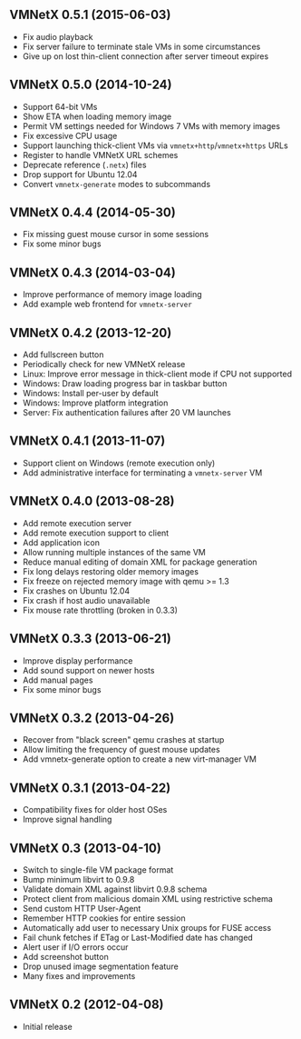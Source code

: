 VMNetX 0.5.1 (2015-06-03)
-------------------------

- Fix audio playback
- Fix server failure to terminate stale VMs in some circumstances
- Give up on lost thin-client connection after server timeout expires

VMNetX 0.5.0 (2014-10-24)
-------------------------

- Support 64-bit VMs
- Show ETA when loading memory image
- Permit VM settings needed for Windows 7 VMs with memory images
- Fix excessive CPU usage
- Support launching thick-client VMs via `vmnetx+http`/`vmnetx+https` URLs
- Register to handle VMNetX URL schemes
- Deprecate reference (`.netx`) files
- Drop support for Ubuntu 12.04
- Convert `vmnetx-generate` modes to subcommands

VMNetX 0.4.4 (2014-05-30)
-------------------------

- Fix missing guest mouse cursor in some sessions
- Fix some minor bugs

VMNetX 0.4.3 (2014-03-04)
-------------------------

- Improve performance of memory image loading
- Add example web frontend for `vmnetx-server`

VMNetX 0.4.2 (2013-12-20)
-------------------------

- Add fullscreen button
- Periodically check for new VMNetX release
- Linux: Improve error message in thick-client mode if CPU not supported
- Windows: Draw loading progress bar in taskbar button
- Windows: Install per-user by default
- Windows: Improve platform integration
- Server: Fix authentication failures after 20 VM launches

VMNetX 0.4.1 (2013-11-07)
-------------------------

- Support client on Windows (remote execution only)
- Add administrative interface for terminating a `vmnetx-server` VM

VMNetX 0.4.0 (2013-08-28)
-------------------------

- Add remote execution server
- Add remote execution support to client
- Add application icon
- Allow running multiple instances of the same VM
- Reduce manual editing of domain XML for package generation
- Fix long delays restoring older memory images
- Fix freeze on rejected memory image with qemu >= 1.3
- Fix crashes on Ubuntu 12.04
- Fix crash if host audio unavailable
- Fix mouse rate throttling (broken in 0.3.3)

VMNetX 0.3.3 (2013-06-21)
-------------------------

- Improve display performance
- Add sound support on newer hosts
- Add manual pages
- Fix some minor bugs

VMNetX 0.3.2 (2013-04-26)
-------------------------

- Recover from "black screen" qemu crashes at startup
- Allow limiting the frequency of guest mouse updates
- Add vmnetx-generate option to create a new virt-manager VM

VMNetX 0.3.1 (2013-04-22)
-------------------------

- Compatibility fixes for older host OSes
- Improve signal handling

VMNetX 0.3 (2013-04-10)
-----------------------

- Switch to single-file VM package format
- Bump minimum libvirt to 0.9.8
- Validate domain XML against libvirt 0.9.8 schema
- Protect client from malicious domain XML using restrictive schema
- Send custom HTTP User-Agent
- Remember HTTP cookies for entire session
- Automatically add user to necessary Unix groups for FUSE access
- Fail chunk fetches if ETag or Last-Modified date has changed
- Alert user if I/O errors occur
- Add screenshot button
- Drop unused image segmentation feature
- Many fixes and improvements

VMNetX 0.2 (2012-04-08)
-----------------------

- Initial release

